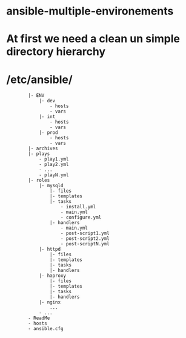 # ansible-multiple-environements
# At first we need a clean un simple directory hierarchy 
# /etc/ansible/
			|- ENV
				|- dev
					- hosts
					- vars
				|- int
					- hosts
					- vars
				|- prod
					- hosts
					- vars
			|- archives
			|- plays
				- play1.yml
				- play2.yml
				- ...
				- playN.yml
			|- roles
				|- mysqld
					|- files
					|- templates
					|- tasks
						- install.yml
						- main.yml
						- configure.yml
					|- handlers
						- main.yml
						- post-script1.yml
						- post-script2.yml
						- post-scriptN.yml
				|- httpd
					|- files
					|- templates
					|- tasks
					|- handlers
				|- haproxy
					|- files
					|- templates
					|- tasks
					|- handlers
				|- nginx
					...
				- ...
			- ReadMe
			- hosts
			- ansible.cfg
